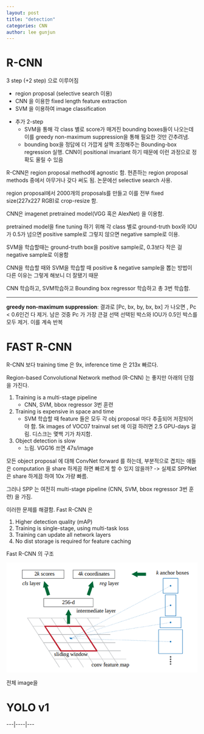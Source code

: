```yaml
---
layout: post
title: "detection"
categories: CNN
author: lee gunjun
---
```


# R-CNN

3 step (+2 step) 으로 이루어짐
- region proposal (selective search 이용)
- CNN 을 이용한 fixed length feature extraction
- SVM 을 이용하여 image classification

+ 추가 2-step
    - SVM을 통해 각 class 별로 score가 매겨진 bounding boxes들이 나오는데 이를 greedy non-maximum suppression을 통해 필요한 것만 간추려냄.
    - bounding box을 정답에 더 가깝게 살짝 조정해주는 Bounding-box regression 실행. CNN이 positional invariant 하기 때문에 이런 과정으로 정확도 올릴 수 있음

R-CNN은 region proposal method에 agnostic 함. 현존하는 region proposal methods 중에서 아무거나 갖다 써도 됨. 논문에선 selective search 사용.

region proposal에서 2000개의 proposals를 만들고 이를 전부 fixed size(227x227 RGB)로 crop-resize 함.

CNN은 imagenet pretrained model(VGG 혹은 AlexNet) 을 이용함.

pretrained model을 fine tuning 하기 위해 각 class 별로 ground-truth box와 IOU가 0.5가 넘으면 positive sample로 그렇지 않으면 negative sample로 이용.

SVM을 학습할때는 ground-truth box을 positive sample로, 0.3보다 작은 걸 negative sample로 이용함

CNN을 학습할 때와 SVM을 학습할 때 positive & negative sample을 뽑는 방법이 다른 이유는 그렇게 해보니 더 잘됐기 때문

CNN 학습하고, SVM학습하고 Bounding box regressor 학습하고 총 3번 학습함.

----

**greedy non-maximum suppression**: 결과로 [Pc, bx, by, bx, bx] 가 나오면 , Pc < 0.6인건 다 제거. 남은 것중 Pc 가 가장 큰걸 선택 선택된 박스와 IOU가 0.5인 박스를 모두 제거. 이를 계속 반복

# FAST R-CNN

R-CNN 보다 training time 은 9x, inference time 은 213x 빠르다.

Region-based Convolutional Network method (R-CNN) 는 좋지만 아래의 단점을 가진다.

1. Training is a multi-stage pipeline
    - CNN, SVM, bbox regressor 3번 훈련
2. Training is expensive in space and time
    - SVM 학습할 때 feature 들은 모두 각 obj proposal 마다 추출되어 저장되어야 함. 5k images of VOC07 trainval set 에 이걸 하려면 2.5 GPU-days 걸림. 디스크는 몇백 기가 차지함.
3. Object detection is slow
    - 느림. VGG16 쓰면 47s/image

모든 object proposal 에 대해 ConvNet forward 를 하는데, 부분적으로 겹치는 애들은 computation 을 share 하게끔 하면 빠르게 할 수 있지 않을까? -> 실제로 SPPNet 은 share 하게끔 하여 10x 가량 빠름.

그러나 SPP 는 여전히 multi-stage pipeline (CNN, SVM, bbox regressor 3번 훈련) 을 가짐. 

이러한 문제를 해결함. Fast R-CNN 은

1. Higher detection quality (mAP)
2. Training is single-stage, using multi-task loss
3. Training can update all network layers
4. No dist storage is required for feature caching

Fast R-CNN 의 구조

![](/assets/images/detection/faster_r-cnn.png)

전체 image을 

# YOLO v1

---|----|---